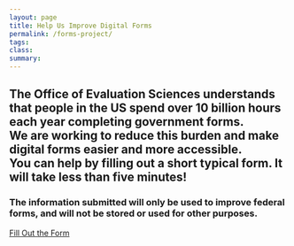 ```yaml
---
layout: page
title: Help Us Improve Digital Forms
permalink: /forms-project/
tags: 
class:
summary: 
---
```

<left>
<h2>The Office of Evaluation Sciences understands that people in the US spend over 10 billion hours each year completing government forms. 
  <br>We are working to reduce this burden and make digital forms easier and more accessible. 
  <br>You can help by filling out a short typical form. It will take less than five minutes! </h2>
<h3>The information submitted will only be used to improve federal forms, and will not be stored or used for other purposes.</h3>
<p><a class="usa-button usa-button--big" href="https://form-oes.app.cloud.gov/">Fill Out the Form</a></p>
</left>

